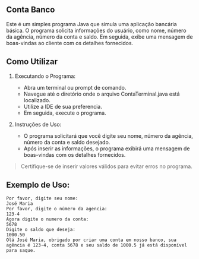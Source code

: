 ## Conta Banco

Este é um simples programa Java que simula uma aplicação bancária básica. O programa solicita informações do usuário, como nome, número da agência, número da conta e saldo. Em seguida, exibe uma mensagem de boas-vindas ao cliente com os detalhes fornecidos.

## Como Utilizar

1. Executando o Programa:

    - Abra um terminal ou prompt de comando.
    - Navegue até o diretório onde o arquivo ContaTerminal.java está localizado.
    - Utilize a IDE de sua preferencia.
    - Em seguida, execute o programa.

2. Instruções de Uso:

    - O programa solicitará que você digite seu nome, número da agência, número da conta e saldo desejado.
    - Após inserir as informações, o programa exibirá uma mensagem de boas-vindas com os detalhes fornecidos.

> Certifique-se de inserir valores válidos para evitar erros no programa.

## Exemplo de Uso:
```
Por favor, digite seu nome:
José Maria
Por favor, digite o número da agencia:
123-4
Agora digite o numero da conta:
5678
Digite o saldo que deseja:
1000.50
Olá José Maria, obrigado por criar uma conta em nosso banco, sua agência é 123-4, conta 5678 e seu saldo de 1000.5 já está disponível para saque.

```
